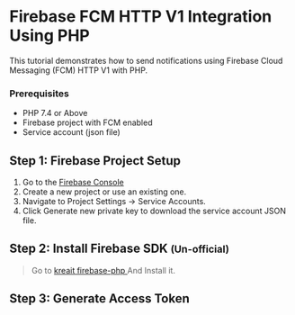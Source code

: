 <h1>Firebase FCM HTTP V1 Integration Using PHP</h1>
<p>This tutorial demonstrates how to send notifications using Firebase Cloud Messaging (FCM) HTTP V1 with PHP.</p>

<h3>Prerequisites</h3>

<ul>
<li>PHP 7.4 or Above</li>
<li>Firebase project with FCM enabled</li>
<li>Service account (json file)</li>
</ul>

<h2>Step 1: Firebase Project Setup</h2>
<ol>
<li>Go to the <a href="https://console.firebase.google.com">Firebase Console</a></li>
<li>Create a new project or use an existing one.</li>
<li>Navigate to Project Settings → Service Accounts.</li>
<li>Click Generate new private key to download the service account JSON file.</li>

</ol>

<h2>Step 2: Install Firebase SDK <small>(Un-official)</small> </h2>

> Go to <a href="https://github.com/kreait/firebase-php"> kreait firebase-php </a> And Install it.

<h2>Step 3: Generate Access Token</h2>